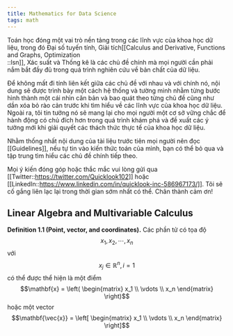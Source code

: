 ```yaml
---
title: Mathematics for Data Science
tags: math
---
```


Toán học đóng một vai trò nền tảng trong các lĩnh vực của khoa học dữ liệu, trong đó Đại số tuyến tính, Giải tích[[Calculus and Derivative, Functions and Graphs, Optimization<br/>::lsn]], Xác suất và Thống kê là các chủ đề chính mà mọi người cần phải nắm bắt đầy đủ trong quá trình nghiên cứu về bản chất của dữ liệu.

Để không mất đi tính liên kết giữa các chủ đề với nhau và với chính nó, nội dung sẽ được trình bày một cách hệ thống và tường minh nhằm từng bước hình thành một cái nhìn căn bản và bao quát theo từng chủ đề cũng như dần xóa bỏ rào cản trước khi tìm hiểu về các lĩnh vực của khoa học dữ liệu. Ngoài ra, tôi tin tưởng nó sẽ mang lại cho mọi người một cơ sở vững chắc để hành động có chủ đích hơn trong quá trình khám phá và đề xuất các ý tưởng mới khi giải quyết các thách thức thực tế của khoa học dữ liệu.

Nhằm thống nhất nội dung của tài liệu trước tiên mọi người nên đọc [[Guidelines]], nếu tự tin vào kiến thức toán của mình, bạn có thể bỏ qua và tập trung tìm hiểu các chủ đề chính tiếp theo. 

Mọi ý kiến đóng góp hoặc thắc mắc vui lòng gửi qua [[Twitter::https://twitter.com/Quicklook102]] hoặc [[LinkedIn::https://www.linkedin.com/in/quicklook-inc-586967173/]]. Tôi sẽ cố gắng liên lạc lại trong thời gian sớm nhất có thể. Chân thành cảm ơn!

## Linear Algebra and Multivariable Calculus

**Definition 1.1 (Point, vector, and coordinates).** Các phần tử có tọa độ $$x_1 , x_2 , \cdots , x_n$$ với $$x_j \in \mathbb{R}^{n}, i=1$$ có thể được thể hiện là một điểm
$$\mathbf{x} = \left(
\begin{matrix}
x_1 \\ \vdots \\ x_n
\end{matrix}
\right)$$
hoặc một vector 
$$\mathbf{\vec{x}} = \left[
\begin{matrix}
x_1 \\ \vdots \\ x_n
\end{matrix}
\right]$$
